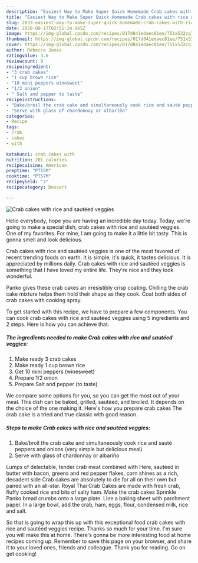 ```yaml
---
description: "Easiest Way to Make Super Quick Homemade Crab cakes with rice and sautéed veggies"
title: "Easiest Way to Make Super Quick Homemade Crab cakes with rice and sautéed veggies"
slug: 2033-easiest-way-to-make-super-quick-homemade-crab-cakes-with-rice-and-sauteed-veggies
date: 2020-08-17T02:51:24.965Z
image: https://img-global.cpcdn.com/recipes/017d841edaec81ee/751x532cq70/crab-cakes-with-rice-and-sauteed-veggies-recipe-main-photo.jpg
thumbnail: https://img-global.cpcdn.com/recipes/017d841edaec81ee/751x532cq70/crab-cakes-with-rice-and-sauteed-veggies-recipe-main-photo.jpg
cover: https://img-global.cpcdn.com/recipes/017d841edaec81ee/751x532cq70/crab-cakes-with-rice-and-sauteed-veggies-recipe-main-photo.jpg
author: Rebecca Jones
ratingvalue: 3.6
reviewcount: 9
recipeingredient:
- "3 crab cakes"
- "1 cup brown rice"
- "10 mini peppers winesweet"
- "1/2 onion"
- " Salt and pepper to taste"
recipeinstructions:
- "Bake/broil the crab cake and simultaneously cook rice and sauté peppers and onions (very simple but delicious meal)"
- "Serve with glass of chardonnay or albariño"
categories:
- Recipe
tags:
- crab
- cakes
- with

katakunci: crab cakes with 
nutrition: 201 calories
recipecuisine: American
preptime: "PT15M"
cooktime: "PT57M"
recipeyield: "3"
recipecategory: Dessert

---
```



![Crab cakes with rice and sautéed veggies](https://img-global.cpcdn.com/recipes/017d841edaec81ee/751x532cq70/crab-cakes-with-rice-and-sauteed-veggies-recipe-main-photo.jpg)

Hello everybody, hope you are having an incredible day today. Today, we're going to make a special dish, crab cakes with rice and sautéed veggies. One of my favorites. For mine, I am going to make it a little bit tasty. This is gonna smell and look delicious.

Crab cakes with rice and sautéed veggies is one of the most favored of recent trending foods on earth. It is simple, it's quick, it tastes delicious. It is appreciated by millions daily. Crab cakes with rice and sautéed veggies is something that I have loved my entire life. They're nice and they look wonderful.

Panko gives these crab cakes an irresistibly crisp coating. Chilling the crab cake mixture helps them hold their shape as they cook. Coat both sides of crab cakes with cooking spray.


To get started with this recipe, we have to prepare a few components. You can cook crab cakes with rice and sautéed veggies using 5 ingredients and 2 steps. Here is how you can achieve that.

<!--inarticleads1-->

##### The ingredients needed to make Crab cakes with rice and sautéed veggies:

1. Make ready 3 crab cakes
1. Make ready 1 cup brown rice
1. Get 10 mini peppers (winesweet)
1. Prepare 1/2 onion
1. Prepare  Salt and pepper (to taste)


We compare some options for you, so you can get the most out of your meal. This dish can be baked, grilled, sautéed, and broiled. It depends on the choice of the one making it. Here&#39;s how you prepare crab cakes The crab cake is a tried and true classic with good reason. 

<!--inarticleads2-->

##### Steps to make Crab cakes with rice and sautéed veggies:

1. Bake/broil the crab cake and simultaneously cook rice and sauté peppers and onions (very simple but delicious meal)
1. Serve with glass of chardonnay or albariño


Lumps of delectable, tender crab meat combined with Here, sautéed in butter with bacon, greens and red pepper flakes, corn shines as a rich, decadent side Crab cakes are absolutely to die for all on their own but paired with an all-star. Royal Thai Crab Cakes are made with fresh crab, fluffy cooked rice and bits of salty ham. Make the crab cakes Sprinkle Panko bread crumbs onto a large plate. Line a baking sheet with parchment paper. In a large bowl, add the crab, ham, eggs, flour, condensed milk, rice and salt. 

So that is going to wrap this up with this exceptional food crab cakes with rice and sautéed veggies recipe. Thanks so much for your time. I'm sure you will make this at home. There's gonna be more interesting food at home recipes coming up. Remember to save this page on your browser, and share it to your loved ones, friends and colleague. Thank you for reading. Go on get cooking!
